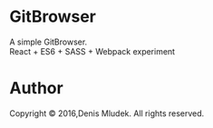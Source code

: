 # GitBrowser

A simple GitBrowser.  
React + ES6 + SASS + Webpack experiment

# Author
Copyright © 2016,Denis Mludek. All rights reserved.

